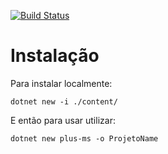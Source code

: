 [![Build Status](https://alefcarlos.visualstudio.com/PlusUltra/_apis/build/status/alefcarlos.PlusUltra.Microservice?branchName=master)](https://alefcarlos.visualstudio.com/PlusUltra/_build/latest?definitionId=4&branchName=master)

# Instalação

Para instalar localmente:

```
dotnet new -i ./content/
```

E então para usar utilizar:

```
dotnet new plus-ms -o ProjetoName
```